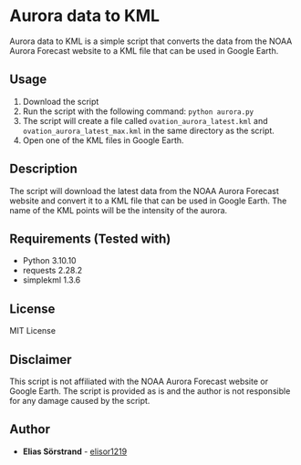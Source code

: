 # Aurora data to KML
Aurora data to KML is a simple script that converts the data from the NOAA Aurora Forecast website to a KML file that can be used in Google Earth.

## Usage
1. Download the script
2. Run the script with the following command: `python aurora.py`
3. The script will create a file called `ovation_aurora_latest.kml` and `ovation_aurora_latest_max.kml` in the same directory as the script.
4. Open one of the KML files in Google Earth. 

## Description
The script will download the latest data from the NOAA Aurora Forecast website and convert it to a KML file that can be used in Google Earth. The name of the KML points will be the intensity of the aurora.

## Requirements (Tested with)
* Python 3.10.10
* requests 2.28.2
* simplekml 1.3.6

## License
MIT License

## Disclaimer
This script is not affiliated with the NOAA Aurora Forecast website or Google Earth. The script is provided as is and the author is not responsible for any damage caused by the script.

## Author
* **Elias Sörstrand** - [elisor1219](https://github.com/elisor1219)
